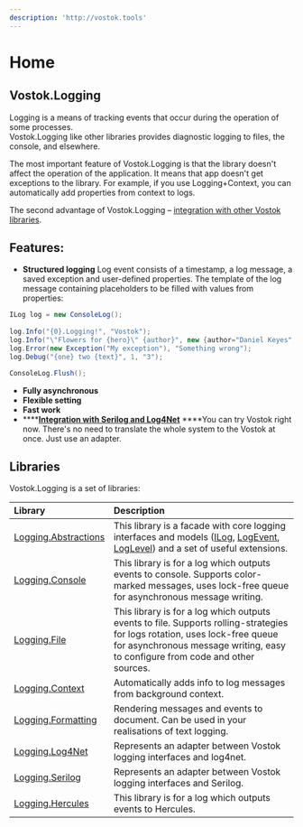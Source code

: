```yaml
---
description: 'http://vostok.tools'
---
```


# Home

## Vostok.Logging

Logging is a means of tracking events that occur during the operation of some processes.  
Vostok.Logging like other libraries provides diagnostic logging to files, the console, and elsewhere.

The most important feature of Vostok.Logging is that the library doesn't affect the operation of the application. It means that app doesn't get exceptions to the library. For example, if you use Logging+Context, you can automatically add properties from context to logs.

The second advantage of Vostok.Logging – [integration with other Vostok libraries](interaction-with-other-vostok-libraries.md). 

## Features:

* **Structured logging** Log event consists of a timestamp, a log message, a saved exception and user-defined properties. The template of the log message containing placeholders to be filled with values from properties:

```csharp
ILog log = new ConsoleLog();
            
log.Info("{0}.Logging!", "Vostok");
log.Info("\"Flowers for {hero}\" {author}", new {author="Daniel Keyes", hero="Algernon"});
log.Error(new Exception("My exception"), "Something wrong");
log.Debug("{one} two {text}", 1, "3");

ConsoleLog.Flush();
```

* **Fully asynchronous** 
* **Flexible setting** 
* **Fast work** 
* \*\*\*\*[**Integration with Serilog and Log4Net**](integration-with-serilog-log4net/) ****You can try Vostok right now. There's no need to translate the whole system to the Vostok at once. Just use an adapter.

## Libraries

Vostok.Logging is a set of libraries:

| Library | Description |
| :--- | :--- |
| [Logging.Abstractions](https://github.com/vostok/logging.abstractions) | This library is a facade with core logging interfaces and models \([ILog](basics.md#ilog), [LogEvent](basics.md#logevent), [LogLevel](basics.md#loglevel)\) and a set of useful extensions. |
| [Logging.Console](https://github.com/vostok/logging.console) | This library is for a log which outputs events to console. Supports color-marked messages, uses lock-free queue for asynchronous message writing. |
| [Logging.File](https://github.com/vostok/logging.file) | This library is for a log which outputs events to file. Supports rolling-strategies for logs rotation, uses lock-free queue for asynchronous message writing, easy to configure from code and other sources. |
| [Logging.Context](https://github.com/vostok/logging.context) | Automatically adds info to log messages from background context. |
| [Logging.Formatting](https://github.com/vostok/logging.formatting) | Rendering messages and events to document. Can be used in your realisations of text logging. |
| [Logging.Log4Net](https://github.com/vostok/logging.log4net) | Represents an adapter between Vostok logging interfaces and log4net. |
| [Logging.Serilog](https://github.com/vostok/logging.serilog) | Represents an adapter between Vostok logging interfaces and Serilog. |
| [Logging.Hercules](https://github.com/vostok/logging.hercules) | This library is for a log which outputs events to Hercules. |





